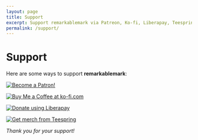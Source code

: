 ```yaml
---
layout: page
title: Support
excerpt: Support remarkablemark via Patreon, Ko-fi, Liberapay, Teespring, and GitHub Sponsors.
permalink: /support/
---
```


<style>
  #main img { height: 48px; }
  #main img:active, #main img:focus, #main img:hover { opacity: .7; }
</style>

# Support

Here are some ways to support **remarkablemark**:

[![Become a Patron!](https://c5.patreon.com/external/logo/become_a_patron_button.png)](https://b.remarkabl.org/be-patron)

[![Buy Me a Coffee at ko-fi.com](https://az743702.vo.msecnd.net/cdn/kofi1.png?v=2)](https://b.remarkabl.org/ko-fi)

[![Donate using Liberapay](https://liberapay.com/assets/widgets/donate.svg)](https://b.remarkabl.org/liberapay)

[![Get merch from Teespring](https://cdn.joinhoney.com/images/lp/store-logos/teespring-logo.png)](https://b.remarkabl.org/teespring)

<a class="github-button" href="https://github.com/sponsors/remarkablemark" data-icon="octicon-heart" data-size="large" aria-label="Sponsor @remarkablemark on GitHub" style="display: none;">GitHub Sponsors</a>

<script async defer src="https://buttons.github.io/buttons.js"></script>

_Thank you for your support!_
